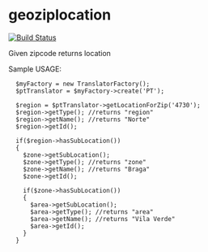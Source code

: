 geoziplocation
==========

[![Build Status](https://travis-ci.org/ebidtech/geoziplocation.png?branch=master)](https://travis-ci.org/ebidtech/geoziplocation)

Given zipcode returns location


Sample USAGE:

```
  $myFactory = new TranslatorFactory();
  $ptTranslator = $myFactory->create('PT');
        
  $region = $ptTranslator->getLocationForZip('4730');
  $region->getType(); //returns "region"
  $region->getName(); //returns "Norte"
  $region->getId();
        
  if($region->hasSubLocation())
  {
    $zone->getSubLocation();
    $zone->getType(); //returns "zone"
    $zone->getName(); //returns "Braga"
    $zone->getId(); 
    
    if($zone->hasSubLocation())
    {
      $area->getSubLocation();
      $area->getType(); //returns "area"
      $area->getName(); //returns "Vila Verde"
      $area->getId();    
    }    
  }
        
 ```
